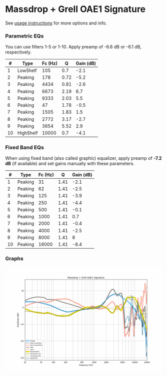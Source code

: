 # Massdrop + Grell OAE1 Signature
See [usage instructions](https://github.com/jaakkopasanen/AutoEq#usage) for more options and info.

### Parametric EQs
You can use filters 1-5 or 1-10. Apply preamp of -6.6 dB or -6.1 dB, respectively.

|   # | Type      |   Fc (Hz) |    Q |   Gain (dB) |
|-----|-----------|-----------|------|-------------|
|   1 | LowShelf  |       105 | 0.7  |        -2.1 |
|   2 | Peaking   |       178 | 0.72 |        -5.2 |
|   3 | Peaking   |      4434 | 0.81 |        -2.6 |
|   4 | Peaking   |      6673 | 2.19 |         6.7 |
|   5 | Peaking   |      9333 | 2.03 |         5.5 |
|   6 | Peaking   |        47 | 1.78 |        -0.5 |
|   7 | Peaking   |      1505 | 1.83 |         1.5 |
|   8 | Peaking   |      2772 | 3.17 |        -2.7 |
|   9 | Peaking   |      3654 | 5.52 |         2.9 |
|  10 | HighShelf |     10000 | 0.7  |        -4.1 |

### Fixed Band EQs
When using fixed band (also called graphic) equalizer, apply preamp of **-7.2 dB** (if available) and set gains manually with these parameters.

|   # | Type    |   Fc (Hz) |    Q |   Gain (dB) |
|-----|---------|-----------|------|-------------|
|   1 | Peaking |        31 | 1.41 |        -2.1 |
|   2 | Peaking |        62 | 1.41 |        -2.5 |
|   3 | Peaking |       125 | 1.41 |        -3.9 |
|   4 | Peaking |       250 | 1.41 |        -4.4 |
|   5 | Peaking |       500 | 1.41 |        -0.1 |
|   6 | Peaking |      1000 | 1.41 |         0.7 |
|   7 | Peaking |      2000 | 1.41 |        -0.4 |
|   8 | Peaking |      4000 | 1.41 |        -2.5 |
|   9 | Peaking |      8000 | 1.41 |         8   |
|  10 | Peaking |     16000 | 1.41 |        -8.4 |

### Graphs
![](./Massdrop%20+%20Grell%20OAE1%20Signature.png)
